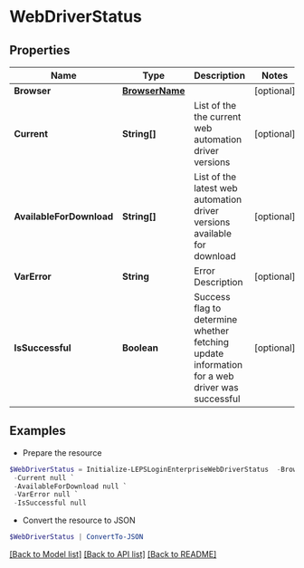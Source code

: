 # WebDriverStatus
## Properties

Name | Type | Description | Notes
------------ | ------------- | ------------- | -------------
**Browser** | [**BrowserName**](BrowserName.md) |  | [optional] 
**Current** | **String[]** | List of the the current web automation driver versions | [optional] 
**AvailableForDownload** | **String[]** | List of the latest web automation driver versions available for download | [optional] 
**VarError** | **String** | Error Description | [optional] 
**IsSuccessful** | **Boolean** | Success flag to determine whether fetching update information for a web driver was successful | [optional] 

## Examples

- Prepare the resource
```powershell
$WebDriverStatus = Initialize-LEPSLoginEnterpriseWebDriverStatus  -Browser null `
 -Current null `
 -AvailableForDownload null `
 -VarError null `
 -IsSuccessful null
```

- Convert the resource to JSON
```powershell
$WebDriverStatus | ConvertTo-JSON
```

[[Back to Model list]](../README.md#documentation-for-models) [[Back to API list]](../README.md#documentation-for-api-endpoints) [[Back to README]](../README.md)

